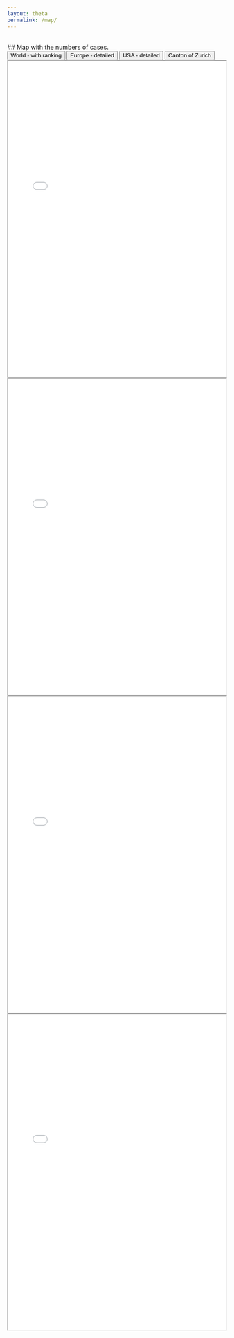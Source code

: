 ```yaml
---
layout: theta
permalink: /map/
---
```

<br>
## Map with the numbers of cases.
<br>
<div class="tab">
  <button class="tablinks" onclick="openPlot(event, 'wo')" id="defaultOpen"> World - with ranking </button>
  <button class="tablinks" onclick="openPlot(event, 'eu')"> Europe - detailed</button>
  <button class="tablinks" onclick="openPlot(event, 'us')"> USA - detailed</button>
  <button class="tablinks" onclick="openPlot(event, 'ch')"> Canton of Zurich</button>
</div>

<div id="eu" class="tabcontent">
<center><iframe src="./../corona/plots/C19_map_EU.html" height="730" width="100%"></iframe></center>
</div>

<div id="us" class="tabcontent">
<center><iframe src="./../corona/plots/C19_map_USA.html" height="730" width="100%"></iframe></center>
</div>

<div id="wo" class="tabcontent">
<center><iframe src="./../corona/plots/C19_map_WORLD.html"  height="730" width="100%"></iframe></center>
</div>

<div id="ch" class="tabcontent">
<center><iframe src="./../corona/plots/C19_map_ZH.html"  height="730" width="100%"></iframe></center>
</div>

<br>

